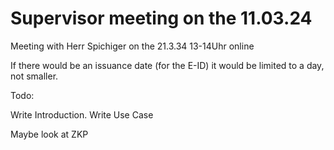 # Supervisor meeting on the 11.03.24

Meeting with Herr Spichiger on the 21.3.34 13-14Uhr online

If there would be an issuance date (for the E-ID) it would be limited to a day, not smaller.

Todo:

Write Introduction.
Write Use Case

Maybe look at ZKP
